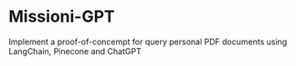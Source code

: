 # Missioni-GPT
Implement a proof-of-concempt for query personal PDF documents using LangChain, Pinecone and ChatGPT
